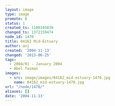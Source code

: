 ```yaml
---
layout: image
type: image
promote: 0
status: 1
created_ts: 1100345039
changed_ts: 1372159474
node_id: 1470
title: 04162 Mid-Estuary
author: anj
created: '2004-11-13'
changed: '2013-06-25'
tags:
  - 2004/01 - January 2004
  - Abel Tasman
images:
  - src: image/images/04162_mid-estuary-1470.jpg
    name: 04162_mid-estuary-1470.jpg
url: "/node/1470/"
aliases: []
date: '2004-11-13'
---
```


